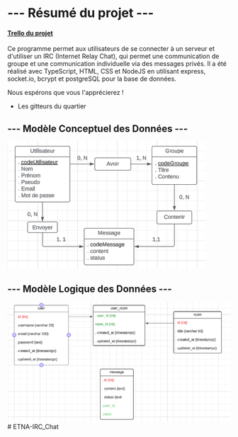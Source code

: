 # --- Résumé du projet ---

#### [Trello du projet](https://trello.com/b/hs8i1MSs/myirc-etna)

Ce programme permet aux utilisateurs de se connecter à un serveur et d'utiliser un IRC (Internet Relay Chat), qui permet une communication de groupe et une communication individuelle via des messages privés. Il a été réalisé avec TypeScript, HTML, CSS et NodeJS en utilisant express, socket.io, bcrypt et postgreSQL pour la base de données.

Nous espérons que vous l'apprécierez !

- Les gitteurs du quartier

## --- Modèle Conceptuel des Données ---
![alt text](./public/img/MCD-My-IRC.png)

## --- Modèle Logique des Données ---
![alt text](./public/img/MLD-My-IRC.png)# ETNA-IRC_Chat

